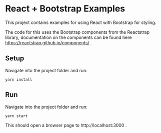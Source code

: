 # React + Bootstrap Examples

This project contains examples for using React with Bootstrap for styling.

The code for this uses the Bootstrap components from the Reactstrap library, documentation on the components can be found here https://reactstrap.github.io/components/ .

## Setup

Navigate into the project folder and run:
```
yarn install
```

## Run

Navigate into the project folder and run:
```
yarn start
```

This should open a browser page to http://localhost:3000 .